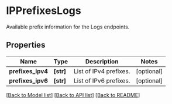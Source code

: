 # IPPrefixesLogs

Available prefix information for the Logs endpoints.

## Properties

| Name              | Type      | Description            | Notes      |
| ----------------- | --------- | ---------------------- | ---------- |
| **prefixes_ipv4** | **[str]** | List of IPv4 prefixes. | [optional] |
| **prefixes_ipv6** | **[str]** | List of IPv6 prefixes. | [optional] |

[[Back to Model list]](README.md#documentation-for-models) [[Back to API list]](README.md#documentation-for-api-endpoints) [[Back to README]](README.md)

